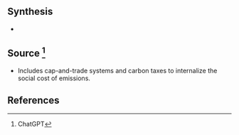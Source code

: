 ## Synthesis
- 
## Source [^1]
- Includes cap-and-trade systems and carbon taxes to internalize the social cost of emissions.
## References

[^1]: ChatGPT